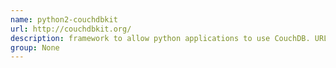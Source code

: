 ```yaml
---
name: python2-couchdbkit
url: http://couchdbkit.org/
description: framework to allow python applications to use CouchDB. URL : http://couchdbkit.org/ Groups : None
group: None
---
```

